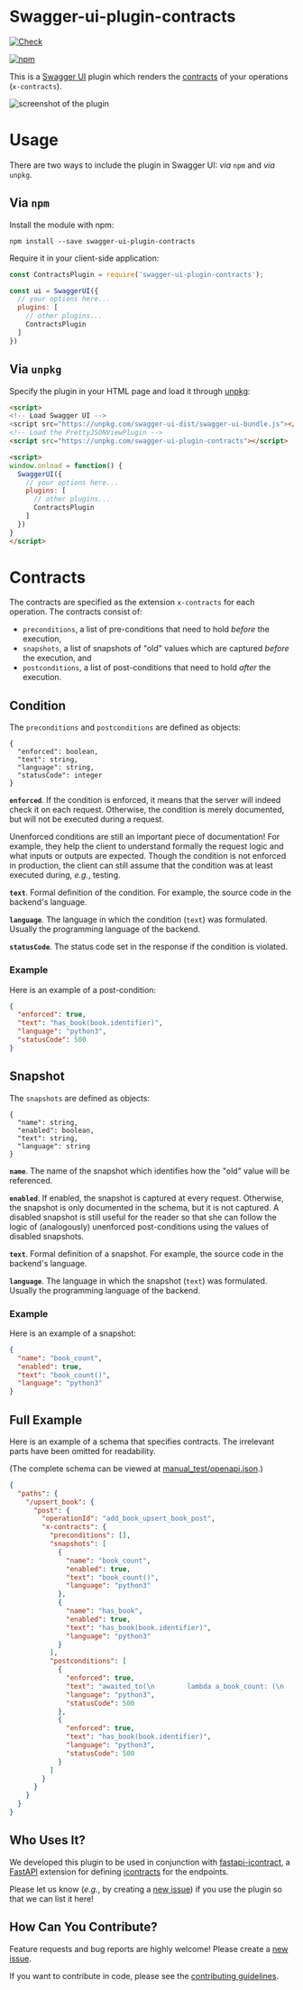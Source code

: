 # Swagger-ui-plugin-contracts

[![Check](
https://github.com/mristin/swagger-ui-plugin-contracts/actions/workflows/check-push-to-main.yml/badge.svg
)](
https://github.com/mristin/swagger-ui-plugin-contracts/actions/workflows/check-push-to-main.yml
)

[![npm](https://img.shields.io/npm/v/swagger-ui-plugin-contracts)](
https://www.npmjs.com/package/swagger-ui-plugin-contracts
)

This is a [Swagger UI] plugin which renders the [contracts] of your operations (`x-contracts`).

[Swagger UI]: https://swagger.io/tools/swagger-ui/
[contracts]: https://en.wikipedia.org/wiki/Design_by_contract

![screenshot of the plugin](
https://raw.githubusercontent.com/mristin/swagger-ui-plugin-contracts/main/screenshot.png
)

# Usage

There are two ways to include the plugin in Swagger UI: *via* `npm` and *via* `unpkg`.

## Via `npm`

Install the module with npm:

```
npm install --save swagger-ui-plugin-contracts
```

Require it in your client-side application:

```javascript
const ContractsPlugin = require('swagger-ui-plugin-contracts');

const ui = SwaggerUI({
  // your options here...
  plugins: [
    // other plugins...
    ContractsPlugin
  ]
})
```

## Via `unpkg`

Specify the plugin in your HTML page and load it through [unpkg]:

```html
<script>
<!-- Load Swagger UI -->
<script src="https://unpkg.com/swagger-ui-dist/swagger-ui-bundle.js"></script> 
<!-- Load the PrettyJSONViewPlugin -->
<script src="https://unpkg.com/swagger-ui-plugin-contracts"></script>

<script>
window.onload = function() {
  SwaggerUI({
    // your options here...
    plugins: [
      // other plugins...
      ContractsPlugin
    ]
  })
}
</script>
```

[unpkg]: https://unpkg.com/

# Contracts

The contracts are specified as the extension `x-contracts` for each operation.
The contracts consist of:
* `preconditions`, a list of pre-conditions that need to hold *before* the execution,
* `snapshots`, a list of snapshots of "old" values which are captured *before* the execution, and
* `postconditions`, a list of post-conditions that need to hold *after* the execution.

## Condition

The `preconditions` and `postconditions` are defined as objects:

```
{
  "enforced": boolean,
  "text": string,
  "language": string,
  "statusCode": integer
}
```

**`enforced`**. 
If the condition is enforced, it means that the server will indeed check it on each request.
Otherwise, the condition is merely documented, but will not be executed during a request.

Unenforced conditions are still an important piece of documentation!
For example, they help the client to understand formally the request logic and what inputs or 
outputs are expected.
Though the condition is not enforced in production, the client can still assume that the condition
was at least executed during, *e.g.*, testing.

**`text`**.
Formal definition of the condition. 
For example, the source code in the backend's language.

**`language`**. 
The language in which the condition (`text`) was formulated.
Usually the programming language of the backend.

**`statusCode`**.
The status code set in the response if the condition is violated.

### Example

Here is an example of a post-condition:

```json
{
  "enforced": true,
  "text": "has_book(book.identifier)",
  "language": "python3",
  "statusCode": 500
}
```

## Snapshot

The `snapshots` are defined as objects:

```
{
  "name": string,
  "enabled": boolean,
  "text": string,
  "language": string
}
```

**`name`**. 
The name of the snapshot which identifies how the "old" value will be referenced.

**`enabled`**.
If enabled, the snapshot is captured at every request.
Otherwise, the snapshot is only documented in the schema, but it is not captured.
A disabled snapshot is still useful for the reader so that she can follow the logic of (analogously)
unenforced post-conditions using the values of disabled snapshots.

**`text`**.
Formal definition of a snapshot.
For example, the source code in the backend's language.

**`language`**. 
The language in which the snapshot (`text`) was formulated.
Usually the programming language of the backend.

### Example

Here is an example of a snapshot:

```json
{
  "name": "book_count",
  "enabled": true,
  "text": "book_count()",
  "language": "python3"
}
```

## Full Example

Here is an example of a schema that specifies contracts. 
The irrelevant parts have been omitted for readability.

(The complete schema can be viewed at [manual_test/openapi.json].)

[manual_test/openapi.json]: manual_test/openapi.json 

```json
{
  "paths": {
    "/upsert_book": {
      "post": {
        "operationId": "add_book_upsert_book_post",
        "x-contracts": {
          "preconditions": [],
          "snapshots": [
            {
              "name": "book_count",
              "enabled": true,
              "text": "book_count()",
              "language": "python3"
            },
            {
              "name": "has_book",
              "enabled": true,
              "text": "has_book(book.identifier)",
              "language": "python3"
            }
          ],
          "postconditions": [
            {
              "enforced": true,
              "text": "awaited_to(\n        lambda a_book_count: (\n                OLD.book_count + 1 == a_book_count if not OLD.has_book\n                else OLD.book_count == a_book_count),\n        book_count())",
              "language": "python3",
              "statusCode": 500
            },
            {
              "enforced": true,
              "text": "has_book(book.identifier)",
              "language": "python3",
              "statusCode": 500
            }
          ]
        }
      }
    }
  }
}
```

## Who Uses It?

We developed this plugin to be used in conjunction with [fastapi-icontract], a [FastAPI] extension
for defining [icontracts] for the endpoints.

Please let us know (*e.g.*, by creating a [new issue]) if you use the plugin so that we can list it
here!

[fastapi-icontract]: https://github.com/mristin/fastapi-icontract
[FastAPI]: https://fastapi.tiangolo.com/
[icontracts]: https://github.com/Parquery/icontract
[new issue]: https://github.com/mristin/swagger-ui-plugin-contracts/issues/new

## How Can You Contribute?

Feature requests and bug reports are highly welcome!
Please create a [new issue].

If you want to contribute in code, please see the [contributing guidelines].

[contributing guidelines]: CONTRIBUTING.md
